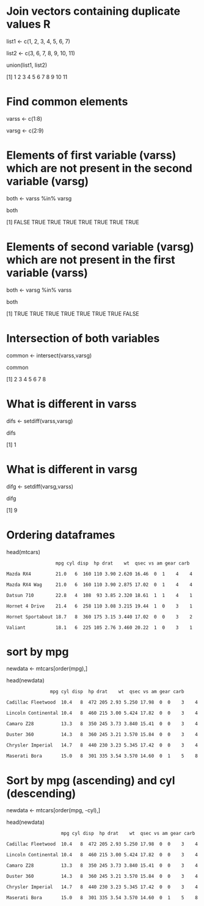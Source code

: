 # Join vectors containing duplicate values R


list1 <- c(1, 2, 3, 4, 5, 6, 7)


list2 <- c(3, 6, 7, 8, 9, 10, 11)


union(list1, list2)


[1]  1  2  3  4  5  6  7  8  9 10 11



# Find common elements
varss <- c(1:8)

varsg <- c(2:9)
 
# Elements of first variable (varss) which are not present in the second variable (varsg)
both <- varss %in% varsg

both

[1] FALSE  TRUE  TRUE  TRUE  TRUE  TRUE  TRUE  TRUE
 
 
# Elements of second variable (varsg) which are not present in the first variable (varss)
both <- varsg %in% varss

both

[1]  TRUE  TRUE  TRUE  TRUE  TRUE  TRUE  TRUE FALSE
 
# Intersection of both variables

common <- intersect(varss,varsg)

common

[1] 2 3 4 5 6 7 8
 
 
# What is different in varss
difs <- setdiff(varss,varsg)

difs

[1] 1
 
 
# What is different in varsg
difg <- setdiff(varsg,varss)

difg

[1] 9


# Ordering dataframes
head(mtcars)

                      mpg cyl disp  hp drat    wt  qsec vs am gear carb

    Mazda RX4         21.0   6  160 110 3.90 2.620 16.46  0  1    4    4

    Mazda RX4 Wag     21.0   6  160 110 3.90 2.875 17.02  0  1    4    4

    Datsun 710        22.8   4  108  93 3.85 2.320 18.61  1  1    4    1

    Hornet 4 Drive    21.4   6  258 110 3.08 3.215 19.44  1  0    3    1

    Hornet Sportabout 18.7   8  360 175 3.15 3.440 17.02  0  0    3    2

    Valiant           18.1   6  225 105 2.76 3.460 20.22  1  0    3    1

# sort by mpg
newdata <- mtcars[order(mpg),]
 
head(newdata)
                  
                    mpg cyl disp  hp drat    wt  qsec vs am gear carb

    Cadillac Fleetwood  10.4   8  472 205 2.93 5.250 17.98  0  0    3    4

    Lincoln Continental 10.4   8  460 215 3.00 5.424 17.82  0  0    3    4

    Camaro Z28          13.3   8  350 245 3.73 3.840 15.41  0  0    3    4

    Duster 360          14.3   8  360 245 3.21 3.570 15.84  0  0    3    4

    Chrysler Imperial   14.7   8  440 230 3.23 5.345 17.42  0  0    3    4

    Maserati Bora       15.0   8  301 335 3.54 3.570 14.60  0  1    5    8

# Sort by mpg (ascending) and cyl (descending)
newdata <- mtcars[order(mpg, -cyl),]
 
head(newdata)

                        mpg cyl disp  hp drat    wt  qsec vs am gear carb

    Cadillac Fleetwood  10.4   8  472 205 2.93 5.250 17.98  0  0    3    4

    Lincoln Continental 10.4   8  460 215 3.00 5.424 17.82  0  0    3    4

    Camaro Z28          13.3   8  350 245 3.73 3.840 15.41  0  0    3    4

    Duster 360          14.3   8  360 245 3.21 3.570 15.84  0  0    3    4

    Chrysler Imperial   14.7   8  440 230 3.23 5.345 17.42  0  0    3    4

    Maserati Bora       15.0   8  301 335 3.54 3.570 14.60  0  1    5    8



